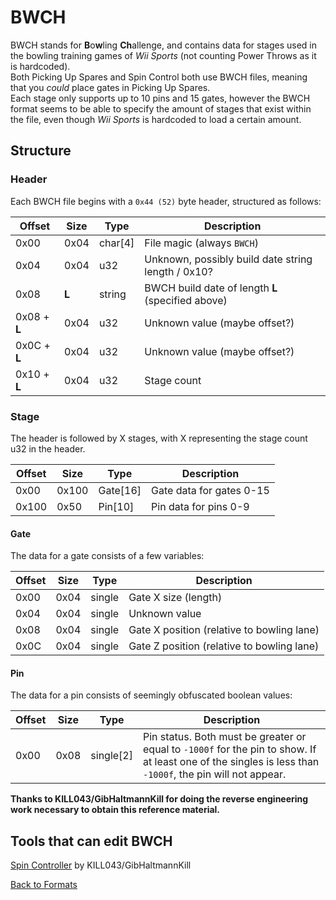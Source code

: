# BWCH

BWCH stands for **B**o**w**ling **Ch**allenge, and contains data for stages used in the bowling training games of *Wii Sports* (not counting Power Throws as it is hardcoded).   
Both Picking Up Spares and Spin Control both use BWCH files, meaning that you *could* place gates in Picking Up Spares.  
Each stage only supports up to 10 pins and 15 gates, however the BWCH format seems to be able to specify the amount of stages that exist within the file,
even though *Wii Sports* is hardcoded to load a certain amount.  

## Structure

### Header  
Each BWCH file begins with a `0x44 (52)` byte header, structured as follows:

| **Offset** | **Size** | **Type** | **Description** |
|------------|---------|----------|-----------------|
|0x00|0x04|char[4]|File magic (always `BWCH`)|
|0x04|0x04|u32|Unknown, possibly build date string length / 0x10?|
|0x08|**L**|string|BWCH build date of length **L** (specified above)|
|0x08 + **L**|0x04|u32|Unknown value (maybe offset?)|
|0x0C + **L**|0x04|u32|Unknown value (maybe offset?)|
|0x10 + **L**|0x04|u32|Stage count|
  
  
### Stage  
The header is followed by X stages, with X representing the stage count u32 in the header.

| **Offset** | **Size** | **Type** | **Description** |
|------------|---------|----------|-----------------|
|0x00|0x100|Gate[16]|Gate data for gates 0-15|
|0x100|0x50|Pin[10]|Pin data for pins 0-9|

#### Gate
The data for a gate consists of a few variables:  

| **Offset** | **Size** | **Type** | **Description** |
|------------|----------|----------|-----------------|
|0x00|0x04|single|Gate X size (length)|
|0x04|0x04|single|Unknown value|
|0x08|0x04|single|Gate X position (relative to bowling lane)|
|0x0C|0x04|single|Gate Z position (relative to bowling lane)|  
  
#### Pin
The data for a pin consists of seemingly obfuscated boolean values:  

| **Offset** | **Size** | **Type** | **Description** |
|------------|----------|----------|-----------------|
0x00|0x08|single[2]|Pin status. Both must be greater or equal to `-1000f` for the pin to show. If at least one of the singles is less than `-1000f`, the pin will not appear.|  
  
    
**Thanks to KILL043/GibHaltmannKill for doing the reverse engineering work necessary to obtain this reference material.**  
  
  
## Tools that can edit BWCH  

[Spin Controller](/tools/BWCH/SpinController.exe) by KILL043/GibHaltmannKill



[Back to Formats](formats.md)
